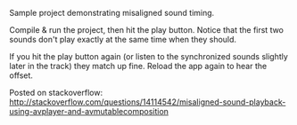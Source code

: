 Sample project demonstrating misaligned sound timing.

Compile & run the project, then hit the play button. Notice that the first two sounds don't play exactly at the same time when they should.

If you hit the play button again (or listen to the synchronized sounds slightly later in the track) they match up fine. Reload the app again to hear the offset.

Posted on stackoverflow: http://stackoverflow.com/questions/14114542/misaligned-sound-playback-using-avplayer-and-avmutablecomposition

